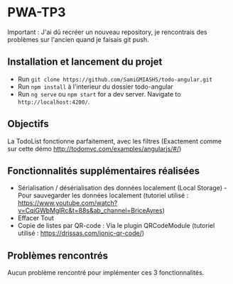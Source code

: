 # PWA-TP3

Important : J'ai dû recréer un nouveau repository, je rencontrais des problèmes sur l'ancien quand je faisais git push.

## Installation et lancement du projet
- Run `git clone https://github.com/SamiGMIASHS/todo-angular.git`
- Run `npm install` à l'interieur du dossier todo-angular
- Run `ng serve` ou `npm start`  for a dev server. Navigate to `http://localhost:4200/`. 

## Objectifs

La TodoList fonctionne parfaitement, avec les filtres (Exactement comme sur cette démo http://todomvc.com/examples/angularjs/#/)

## Fonctionnalités supplémentaires réalisées

- Sérialisation / désérialisation des données localement (Local Storage) - Pour sauvegarder les données localement (tutoriel utilisé : https://www.youtube.com/watch?v=CqiGWbMgIRc&t=88s&ab_channel=BriceAyres)
- Effacer Tout
- Copie de listes par QR-code : Via le plugin QRCodeModule (tutoriel utilisé : https://drissas.com/ionic-qr-code/)


## Problèmes rencontrés

Aucun problème rencontré pour implémenter ces 3 fonctionnalités.
